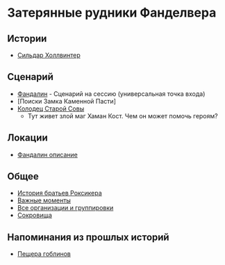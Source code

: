 # Затерянные рудники Фанделвера

## Истории
* [Сильдар Холлвинтер](./Sildar.md)

## Сценарий
* [Фандалин](./fandalin-scenario.md) - Сценарий на сессию (универсальная точка входа)
* [Поиски Замка Каменной Пасти]
* [Колодец Старой Совы](./scenarios/old-owls-well.md)
  * Тут живет злой маг Хаман Кост. Чем он может помочь героям?

## Локации
* [Фандалин описание](./fandalin-description.md)

## Общее
* [История братьев Роксикера](characters/Roksiker-brothers.md)
* [Важные моменты](./important.md)
* [Все организации и группировки](./organisations.md)
* [Сокровища](./hidden-treasures.md)


## Напоминания из прошлых историй
* [Пещера гоблинов](./goblin-cave.md)